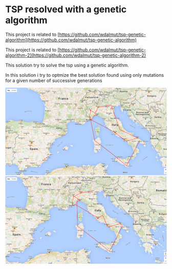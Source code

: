 # TSP resolved with a genetic algorithm

This project is related to
[https://github.com/wdalmut/tsp-genetic-algorithm](https://github.com/wdalmut/tsp-genetic-algorithm)

This project is related to
[https://github.com/wdalmut/tsp-genetic-algorithm-2](https://github.com/wdalmut/tsp-genetic-algorithm-2)

This solution try to solve the tsp using a genetic algorithm.

In this solution i try to optmize the best solution found using only mutations
for a given number of successive generations

![example-1](only-mutations.png)
![example-2](only-mutations-2.png)

